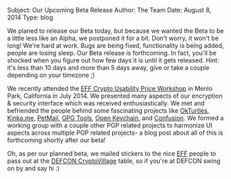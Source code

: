 Subject: Our Upcoming Beta Release
Author: The Team
Date: August 8, 2014
Type: blog

We planed to release our Beta today, but because we wanted the Beta to be a little less like an Alpha, we postponed it for a bit. Don't worry, it won't be long! We're hard at work. Bugs are being fixed, functionality is being added, people are losing sleep. Our Beta release is forthcoming. In fact, you'll be shocked when you figure out how few days it is until it gets released. Hint: it's less than 10 days and more than 5 days away, give or take a couple depending on your timezone ;)

We recently attended the [EFF Crypto Usability Price Workshop](http://cups.cs.cmu.edu/soups/2014/workshops/effcup.html) in Menlo Park, California in July 2014. We presented many aspects of our encryption & security interface which was received enthusiastically. We met and befriended the people behind some fascinating projects like [OkTurtles](http://okturtles.com), [Kinko.me](https://kinko.me), [PetMail](https://github.com/warner/petmail/), [GPG Tools](https://gpgtools.org), [Open Keychain](https://github.com/open-keychain/open-keychain), and [Confusion](https://github.com/cryptosphere/confusion). We formed a working group with a couple other PGP related projects to harmonize UI aspects across multiple PGP related projects- a blog post about all of this is forthcoming shortly after our beta!

Oh, as per our planned beta, we mailed stickers to the nice [EFF](http://eff.org) people to pass out at the [DEFCON CryptoVillage](http://cryptovillage.org) table, so if you're at DEFCON swing on by and say hi :)
